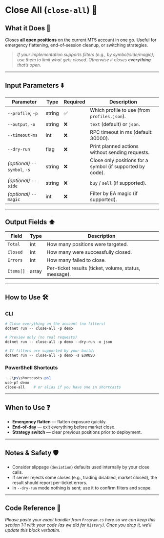# Close All (`close-all`) 🧹

## What it Does 🎯

Closes **all open positions** on the current MT5 account in one go.
Useful for emergency flattening, end-of-session cleanup, or switching strategies.

> *If your implementation supports filters (e.g., by symbol/side/magic), use them to limit what gets closed. Otherwise it closes **everything** that’s open.*

---

## Input Parameters ⬇️

| Parameter                     | Type   | Required | Description                                               |
| ----------------------------- | ------ | -------- | --------------------------------------------------------- |
| `--profile`, `-p`             | string | ✅        | Which profile to use (from `profiles.json`).              |
| `--output`, `-o`              | string | ❌        | `text` (default) or `json`.                               |
| `--timeout-ms`                | int    | ❌        | RPC timeout in ms (default: 30000).                       |
| `--dry-run`                   | flag   | ❌        | Print planned actions without sending requests.           |
| *(optional)* `--symbol`, `-s` | string | ❌        | Close only positions for a symbol (if supported by code). |
| *(optional)* `--side`         | string | ❌        | `buy` / `sell` (if supported).                            |
| *(optional)* `--magic`        | int    | ❌        | Filter by EA magic (if supported).                        |

---

## Output Fields ⬆️

| Field     | Type  | Description                                           |
| --------- | ----- | ----------------------------------------------------- |
| `Total`   | int   | How many positions were targeted.                     |
| `Closed`  | int   | How many were successfully closed.                    |
| `Errors`  | int   | How many failed to close.                             |
| `Items[]` | array | Per-ticket results (ticket, volume, status, message). |

---

## How to Use 🛠️

### CLI

```powershell
# Close everything on the account (no filters)
dotnet run -- close-all -p demo

# Preview only (no real requests)
dotnet run -- close-all -p demo --dry-run -o json

# If filters are supported by your build:
dotnet run -- close-all -p demo -s EURUSD
```

### PowerShell Shortcuts

```powershell
. .\ps\shortcasts.ps1
use-pf demo
close-all    # or alias if you have one in shortcasts
```

---

## When to Use ❓

* **Emergency flatten** — flatten exposure quickly.
* **End-of-day** — exit everything before market close.
* **Strategy switch** — clear previous positions prior to deployment.

---

## Notes & Safety 🛡️

* Consider slippage (`deviation`) defaults used internally by your close calls.
* If server rejects some closes (e.g., trading disabled, market closed), the result should report per-ticket errors.
* In `--dry-run` mode nothing is sent; use it to confirm filters and scope.

---

## Code Reference 🔧

*Please paste your exact handler from `Program.cs` here so we can keep this section 1:1 with your code (as we did for `history`). Once you drop it, we’ll update this block verbatim.*
